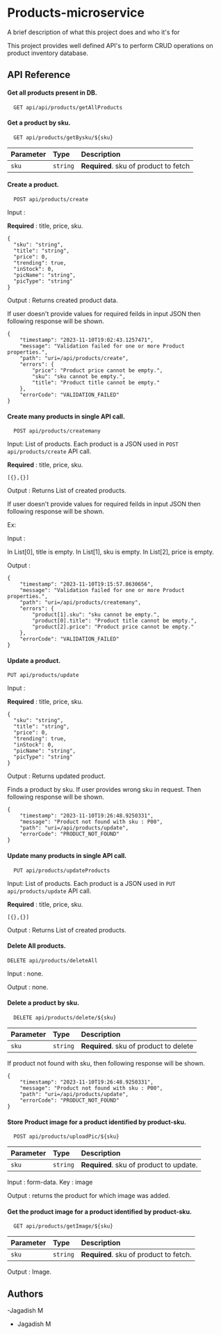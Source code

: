 # Products-microservice

A brief description of what this project does and who it's for

This project provides well defined API's to perform CRUD operations on product inventory database.


## API Reference

#### Get all products present in DB.

```http
  GET api/api/products/getAllProducts
```


#### Get a product by sku.

```http
  GET api/products/getBysku/${sku}
```

| Parameter | Type     | Description                       |
| :-------- | :------- | :-------------------------------- |
| `sku`      | `string` | **Required**. sku of product to fetch |

#### Create a product.

```http
  POST api/products/create
```
Input :

**Required** : title, price, sku. 

```
{
  "sku": "string",
  "title": "string",
  "price": 0,
  "trending": true,
  "inStock": 0,
  "picName": "string",
  "picType": "string"
}
```

Output : Returns created product data.

If user doesn't provide values for required feilds in input JSON then following response will be shown.

```
{
    "timestamp": "2023-11-10T19:02:43.1257471",
    "message": "Validation failed for one or more Product properties.",
    "path": "uri=/api/products/create",
    "errors": {
        "price": "Product price cannot be empty.",
        "sku": "sku cannot be empty.",
        "title": "Product title cannot be empty."
    },
    "errorCode": "VALIDATION_FAILED"
}
```
#### Create many products in single API call.

```http
  POST api/products/createmany
```

Input: List of products. Each product is a JSON used in `POST api/products/create` API call.

**Required** : title, price, sku.

```
[{},{}]
```

Output : Returns List of created products.

If user doesn't provide values for required feilds in input JSON then following response will be shown.

Ex: 

Input :

In List[0], title is empty.
In List[1], sku is empty.
In List[2], price is empty.

Output :

```
{
    "timestamp": "2023-11-10T19:15:57.8630656",
    "message": "Validation failed for one or more Product properties.",
    "path": "uri=/api/products/createmany",
    "errors": {
        "product[1].sku": "sku cannot be empty.",
        "product[0].title": "Product title cannot be empty.",
        "product[2].price": "Product price cannot be empty."
    },
    "errorCode": "VALIDATION_FAILED"
}
```
#### Update a product.

```http
PUT api/products/update
```

Input :

**Required** : title, price, sku. 

```
{
  "sku": "string",
  "title": "string",
  "price": 0,
  "trending": true,
  "inStock": 0,
  "picName": "string",
  "picType": "string"
}
```

Output : Returns updated product.

Finds a product by sku. If user provides wrong sku in request. Then following response will be shown.

```
{
    "timestamp": "2023-11-10T19:26:48.9250331",
    "message": "Product not found with sku : P00",
    "path": "uri=/api/products/update",
    "errorCode": "PRODUCT_NOT_FOUND"
}
```

#### Update many products in single API call.

```http
  PUT api/products/updateProducts
```

Input: List of products. Each product is a JSON used in `PUT api/products/update` API call.

**Required** : title, price, sku.

```
[{},{}]
```

Output : Returns List of created products.


#### Delete All products.

```http
DELETE api/products/deleteAll
```

Input : none.

Output : none.

#### Delete a product by sku.

```http
  DELETE api/products/delete/${sku}
```

| Parameter | Type     | Description                       |
| :-------- | :------- | :-------------------------------- |
| `sku`      | `string` | **Required**. sku of product to delete |

If product not found with sku, then following response will be shown.

```
{
    "timestamp": "2023-11-10T19:26:48.9250331",
    "message": "Product not found with sku : P00",
    "path": "uri=/api/products/update",
    "errorCode": "PRODUCT_NOT_FOUND"
}
```

#### Store Product image for a product identified by product-sku.

```http
  POST api/products/uploadPic/${sku}
```

| Parameter | Type     | Description                       |
| :-------- | :------- | :-------------------------------- |
| `sku`      | `string` | **Required**. sku of product to update. |

Input : form-data. Key : image

Output : returns the product for which image was added.

#### Get the product image for a product identified by product-sku.


```http
  GET api/products/getImage/${sku}
```

| Parameter | Type     | Description                       |
| :-------- | :------- | :-------------------------------- |
| `sku`      | `string` | **Required**. sku of product to fetch. |

Output : Image.

## Authors

-Jagadish M
- Jagadish M
